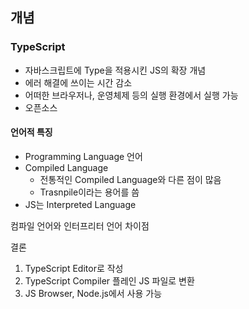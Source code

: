 ## 개념

### TypeScript

- 자바스크립트에 Type을 적용시킨 JS의 확장 개념
- 에러 해결에 쓰이는 시간 감소
- 어떠한 브라우저나, 운영체제 등의 실행 환경에서 실행 가능
- 오픈소스

#### 언어적 특징

- Programming Language 언어
- Compiled Language
    - 전통적인 Compiled Language와 다른 점이 많음
    - Trasnpile이라는 용어를 씀
- JS는 Interpreted Language

컴파일 언어와 인터프리터 언어 차이점

[ ](https://www.notion.so/c0293e4371854c22a2b7a664e99030cb)

결론

1. TypeScript Editor로 작성
2. TypeScript Compiler 플레인 JS 파일로 변환
3. JS Browser, Node.js에서 사용 가능
